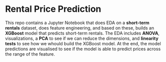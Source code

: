 # Rental Price Prediction
This repo contains a Jupyter Notebook that does EDA on a __short-term rentals__ dataset, does feature engineering, and based on these, builds an __XGBoost__ model that predicts short-term rentals. The EDA includes __ANOVA__, visualizations, a __PCA__ to see if we can reduce the dimensions, and __linearity tests__ to see how we whould build the XGBoost model. At the end, the model predictions are visualised to see if the model is able to predict prices across the range of the feature.
